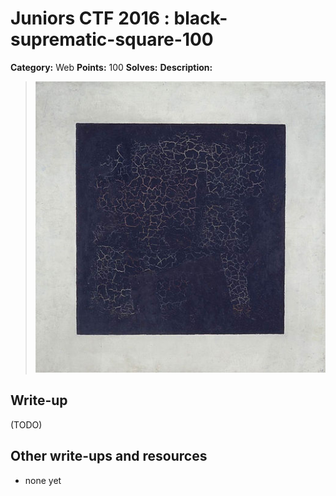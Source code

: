 # Juniors CTF 2016 : black-suprematic-square-100

**Category:** Web
**Points:** 100
**Solves:**
**Description:**

> ![Description Image](black-suprematic-square-desc.jpg)

## Write-up

(TODO)

## Other write-ups and resources

* none yet

